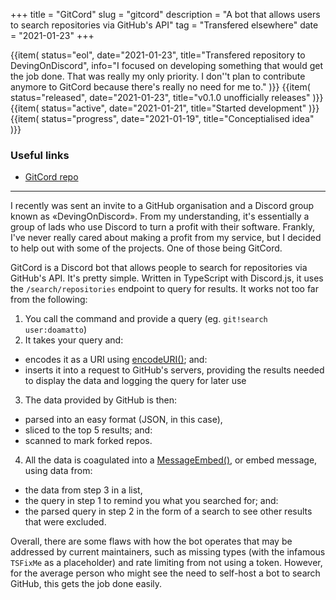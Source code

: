 +++
title = "GitCord"
slug = "gitcord"
description = "A bot that allows users to search repositories via GitHub's API"
tag = "Transfered elsewhere"
date = "2021-01-23"
+++

<section id="timeline">
  {{item(
    status="eol",
    date="2021-01-23",
    title="Transfered repository to DevingOnDiscord",
    info="I focused on developing something that would get the job done. That was really my only priority. I don''t plan to contribute anymore to GitCord because there's really no need for me to."
  )}}
  {{item(
    status="released",
    date="2021-01-23",
    title="v0.1.0 unofficially releases"
  )}}
  {{item(
    status="active",
    date="2021-01-21",
    title="Started development"
  )}}
  {{item(
    status="progress",
    date="2021-01-19",
    title="Conceptialised idea"
  )}}
</section>

### Useful links
- [GitCord repo](https://github.com/DevingOnDiscord/gitcord-discord-bot)

---

I recently was sent an invite to a GitHub organisation and a Discord group known as «DevingOnDiscord». From my understanding, it's essentially a group of lads who use Discord to turn a profit with their software. Frankly, I've never really cared about making a profit from my service, but I decided to help out with some of the projects. One of those being GitCord.

GitCord is a Discord bot that allows people to search for repositories via GitHub's API. It's pretty simple. Written in TypeScript with Discord.js, it uses the `/search/repositories` endpoint to query for results. It works not too far from the following:

1. You call the command and provide a query (eg. `git!search user:doamatto`)
2. It takes your query and:
  - encodes it as a URI using [encodeURI()](https://developer.mozilla.org/en-US/docs/Web/JavaScript/Reference/Global_Objects/encodeURI); and:
  - inserts it into a request to GitHub's servers, providing the results needed to display the data and logging the query for later use
3. The data provided by GitHub is then:
  - parsed into an easy format (JSON, in this case),
  - sliced to the top 5 results; and:
  - scanned to mark forked repos.
4. All the data is coagulated into a [MessageEmbed()](https://discord.js.org/#/docs/main/stable/class/MessageEmbed), or embed message, using data from:
  - the data from step 3 in a list,
  - the query in step 1 to remind you what you searched for; and:
  - the parsed query in step 2 in the form of a search to see other results that were excluded.

Overall, there are some flaws with how the bot operates that may be addressed by current maintainers, such as missing types (with the infamous `TSFixMe` as a placeholder) and rate limiting from not using a token. However, for the average person who might see the need to self-host a bot to search GitHub, this gets the job done easily.
